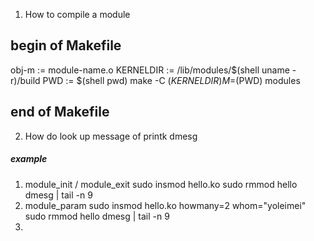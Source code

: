 01. How to compile a module
## begin of Makefile
obj-m := module-name.o
KERNELDIR := /lib/modules/$(shell uname -r)/build
PWD := $(shell pwd)
make -C $(KERNELDIR) M=$(PWD) modules
## end of Makefile

02. How do look up message of printk
dmesg




##### example #####
01. module_init / module_exit
sudo insmod hello.ko
sudo rmmod hello
dmesg | tail -n 9
02. module_param
sudo insmod hello.ko howmany=2 whom="yoleimei"
sudo rmmod hello
dmesg | tail -n 9
03. 

